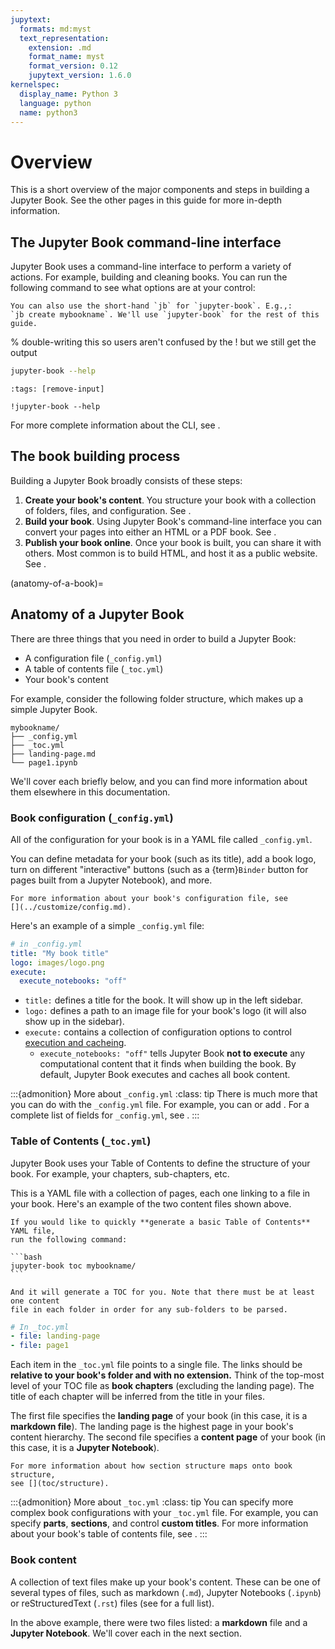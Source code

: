 ```yaml
---
jupytext:
  formats: md:myst
  text_representation:
    extension: .md
    format_name: myst
    format_version: 0.12
    jupytext_version: 1.6.0
kernelspec:
  display_name: Python 3
  language: python
  name: python3
---
```


# Overview

This is a short overview of the major components and steps in building a Jupyter Book. See the other pages in this guide for more in-depth information.

## The Jupyter Book command-line interface

Jupyter Book uses a command-line interface to perform a variety of actions. For example, building and cleaning books. You can run the following command to see what options are at your control:

```{margin}
You can also use the short-hand `jb` for `jupyter-book`. E.g.,:
`jb create mybookname`. We'll use `jupyter-book` for the rest of this guide.
```

% double-writing this so users aren't confused by the ! but we still get the output
```bash
jupyter-book --help
```

```{code-cell}
:tags: [remove-input]

!jupyter-book --help
```

For more complete information about the CLI, see [](../reference/cli.md).

## The book building process

Building a Jupyter Book broadly consists of these steps:

1. **Create your book's content**. You structure your book with a collection of folders, files, and configuration. See [](anatomy-of-a-book).
2. **Build your book**. Using Jupyter Book's command-line interface you can
   convert your pages into either an HTML or a PDF book. See [](build.md).
3. **Publish your book online**. Once your book is built, you can share it with others. Most common is to build HTML, and host it as a public website. See [](publish.md).

(anatomy-of-a-book)=
## Anatomy of a Jupyter Book

There are three things that you need in order to build a Jupyter Book:

- A configuration file (`_config.yml`)
- A table of contents file (`_toc.yml`)
- Your book's content

For example, consider the following folder structure, which makes up a simple Jupyter Book.

```
mybookname/
├── _config.yml
├── _toc.yml
├── landing-page.md
└── page1.ipynb
```

We'll cover each briefly below, and you can find more information about them
elsewhere in this documentation.

### Book configuration (`_config.yml`)

All of the configuration for your book is in a YAML file called `_config.yml`.

You can define metadata for your book (such as its title), add
a book logo, turn on different "interactive" buttons (such as a
{term}`Binder` button for pages built from a Jupyter Notebook), and more.

```{margin}
For more information about your book's configuration file, see
[](../customize/config.md).
```

Here's an example of a simple `_config.yml` file:

```yaml
# in _config.yml
title: "My book title"
logo: images/logo.png
execute:
  execute_notebooks: "off"
```

- `title:` defines a title for the book. It will show up in the left sidebar.
- `logo:` defines a path to an image file for your book's logo (it will also show up in the sidebar).
- `execute:` contains a collection of configuration options to control [execution and cacheing](../content/execute.md).
  - `execute_notebooks: "off"` tells Jupyter Book **not to execute** any computational content that it finds when building the book. By default, Jupyter Book executes and caches all book content.

:::{admonition} More about `_config.yml`
:class: tip
There is much more that you can do with the `_config.yml` file. For example, you can [](source-repository-button) or add [](../interactive/interactive.ipynb). For a complete list of fields for `_config.yml`, see [](../customize/config.md).
:::

### Table of Contents (`_toc.yml`)

Jupyter Book uses your Table of Contents to define the structure of your book.
For example, your chapters, sub-chapters, etc.

This is a YAML file with a collection of pages, each one linking to a
file in your book. Here's an example of the two content files shown above.

````{margin}
If you would like to quickly **generate a basic Table of Contents** YAML file,
run the following command:

```bash
jupyter-book toc mybookname/
```

And it will generate a TOC for you. Note that there must be at least one content
file in each folder in order for any sub-folders to be parsed.
````

```yaml
# In _toc.yml
- file: landing-page
- file: page1
```

Each item in the `_toc.yml` file points to a single file. The links
should be **relative to your book's folder and with no extension.**
Think of the top-most level of your TOC file as **book chapters** (excluding the landing page). The title of each chapter will be inferred from the title in your files.

The first file specifies the **landing page** of your book (in this case, it is a **markdown file**).
The landing page is the highest page in your book's content hierarchy.
The second file specifies a **content page** of your book (in this case, it is a **Jupyter Notebook**).

```{margin}
For more information about how section structure maps onto book structure,
see [](toc/structure).
```

:::{admonition} More about `_toc.yml`
:class: tip
You can specify more complex book configurations with your `_toc.yml` file. For example, you can specify **parts**, **sections**, and control **custom titles**. For more information about your book's table of contents file, see [](../customize/toc.md).
:::

### Book content

A collection of text files make up your book's content. These can be one of several types of files, such as markdown (`.md`), Jupyter Notebooks (`.ipynb`) or reStructuredText (`.rst`) files (see [](../file-types/index.md) for a full list).

In the above example, there were two files listed: a **markdown** file and a **Jupyter Notebook**.
We'll cover each in the next section.
